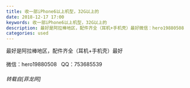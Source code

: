 ```yaml
---
title: 收一部iPhone6以上机型，32G以上的
date: 2018-12-17 17:00
keywords: 收一部iPhone6以上机型，32G以上的
description: 最好是阿拉棒地区，配件齐全（耳机+手机壳）最好微信：hero19880508   QQ：753685539
categories: used
---
```

<td class="t_f" id="postmessage_2511948">

最好是阿拉棒地区，配件齐全（耳机+手机壳）最好<br/>
<br/>
微信：hero19880508   QQ：753685539</td>
###### 转载自[菲龙网]